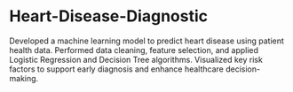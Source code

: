 # Heart-Disease-Diagnostic
Developed a machine learning model to predict heart disease using patient health data. Performed data cleaning, feature selection, and applied Logistic Regression and Decision Tree algorithms. Visualized key risk factors to support early diagnosis and enhance healthcare decision-making.
